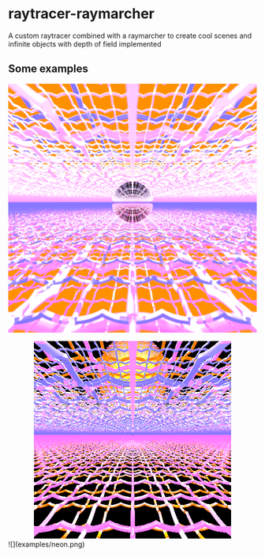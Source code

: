 # raytracer-raymarcher
A custom raytracer combined with a raymarcher to create cool scenes and infinite objects with depth of field implemented

## Some examples
![](examples/2000x2000%20nice%20with%20defocus.png)
<div align="center">
    <img src="examples/neon.png" alt="Alt text" />
</div>
![](examples/neon.png)


